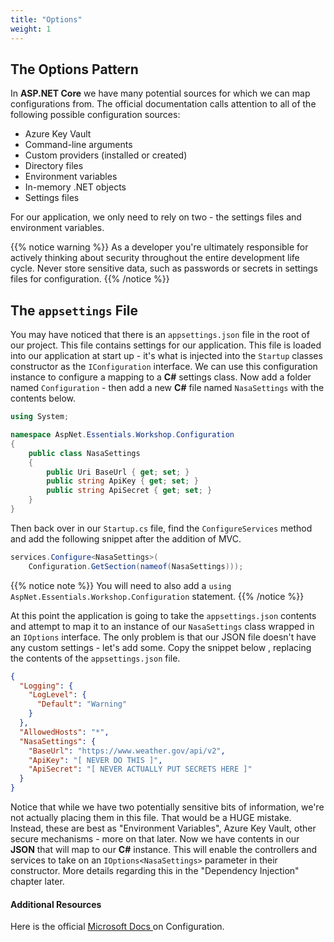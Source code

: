 ```yaml
---
title: "Options"
weight: 1
---
```


## <i class="far fa-check-circle"></i> The Options Pattern

In __ASP.NET Core__ we have many potential sources for which we can map configurations from. The official documentation calls attention to all of the following possible configuration sources:

 - Azure Key Vault
 - Command-line arguments
 - Custom providers (installed or created)
 - Directory files
 - Environment variables
 - In-memory .NET objects
 - Settings files

For our application, we only need to rely on two - the settings files and environment variables.

{{% notice warning %}}
As a developer you're ultimately responsible for actively thinking about security throughout the entire development life cycle. Never store sensitive data, such as passwords or secrets in settings files for configuration.
{{% /notice %}}

## The `appsettings` File

You may have noticed that there is an `appsettings.json` file in the root of our project. This file contains settings for our application. This file is loaded into our application at start up - it's what is injected into the `Startup` classes constructor as the `IConfiguration` interface. We can use this configuration instance to configure a mapping to a __C#__ settings class. Now add a folder named `Configuration` - then add a new __C#__ file named `NasaSettings` with the contents below.

```cs
using System;

namespace AspNet.Essentials.Workshop.Configuration
{
    public class NasaSettings
    {
        public Uri BaseUrl { get; set; }
        public string ApiKey { get; set; }
        public string ApiSecret { get; set; }
    }
}
```

Then back over in our `Startup.cs` file, find the `ConfigureServices` method and add the following snippet after the addition of MVC.

```cs
services.Configure<NasaSettings>(
    Configuration.GetSection(nameof(NasaSettings)));
```

{{% notice note %}}
You will need to also add a `using AspNet.Essentials.Workshop.Configuration` statement.
{{% /notice %}}

At this point the application is going to take the `appsettings.json` contents and attempt to map it to an instance of our `NasaSettings` class wrapped in an `IOptions` interface. The only problem is that our JSON file doesn't have any custom settings - let's add some. Copy the snippet below , replacing the contents of the `appsettings.json` file.

```json
{
  "Logging": {
    "LogLevel": {
      "Default": "Warning"
    }
  },
  "AllowedHosts": "*",
  "NasaSettings": {
    "BaseUrl": "https://www.weather.gov/api/v2",
    "ApiKey": "[ NEVER DO THIS ]",
    "ApiSecret": "[ NEVER ACTUALLY PUT SECRETS HERE ]" 
  } 
}
```

Notice that while we have two potentially sensitive bits of information, we're not actually placing them in this file. That would be a HUGE mistake.  Instead, these are best as "Environment Variables", Azure Key Vault, other secure mechanisms - more on that later. Now we have contents in our __JSON__ that will map to our __C#__ instance. This will enable the controllers and services to take on an `IOptions<NasaSettings>` parameter in their constructor. More details regarding this in the "Dependency Injection" chapter later.

#### Additional Resources

Here is the official <a href='https://docs.microsoft.com/en-us/aspnet/core/fundamentals/configuration/?view=aspnetcore-2.2' target='_blank'>Microsoft Docs <i class="fas fa-file-alt"></i></a> on Configuration.
